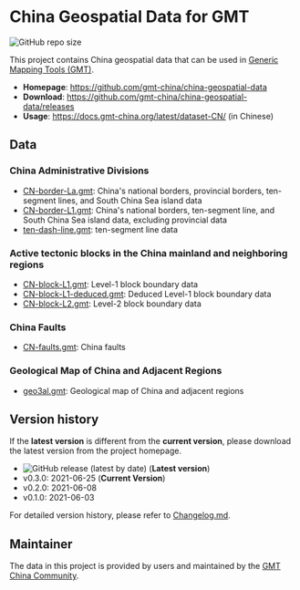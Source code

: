 # China Geospatial Data for GMT

![GitHub repo size](https://img.shields.io/github/repo-size/gmt-china/china-geospatial-data)

This project contains China geospatial data that can be used in
[Generic Mapping Tools (GMT)](https://www.generic-mapping-tools.org/).

- **Homepage**: https://github.com/gmt-china/china-geospatial-data
- **Download**: https://github.com/gmt-china/china-geospatial-data/releases
- **Usage**: https://docs.gmt-china.org/latest/dataset-CN/ (in Chinese)

## Data

### China Administrative Divisions

- [CN-border-La.gmt](CN-border-La.gmt): China's national borders, provincial borders,
  ten-segment lines, and South China Sea island data
- [CN-border-L1.gmt](CN-border-L1.gmt): China's national borders, ten-segment line,
  and South China Sea island data, excluding provincial data
- [ten-dash-line.gmt](ten-dash-line.gmt): ten-segment line data

### Active tectonic blocks in the China mainland and neighboring regions

- [CN-block-L1.gmt](CN-block-L1.gmt): Level-1 block boundary data
- [CN-block-L1-deduced.gmt](CN-block-L1-deduced.gmt): Deduced Level-1 block boundary data
- [CN-block-L2.gmt](CN-block-L2.gmt): Level-2 block boundary data

### China Faults

- [CN-faults.gmt](CN-faults.gmt): China faults

### Geological Map of China and Adjacent Regions

- [geo3al.gmt](geo3al.gmt): Geological map of China and adjacent regions

## Version history

If the **latest version** is different from the **current version**,
please download the latest version from the project homepage.

- ![GitHub release (latest by date)](https://img.shields.io/github/v/release/gmt-china/china-geospatial-data) (**Latest version**)
- v0.3.0: 2021-06-25 (**Current Version**)
- v0.2.0: 2021-06-08
- v0.1.0: 2021-06-03

For detailed version history, please refer to [Changelog.md](Changelog.md).

## Maintainer

The data in this project is provided by users and maintained by the
[GMT China Community](https://gmt-china.org/).
